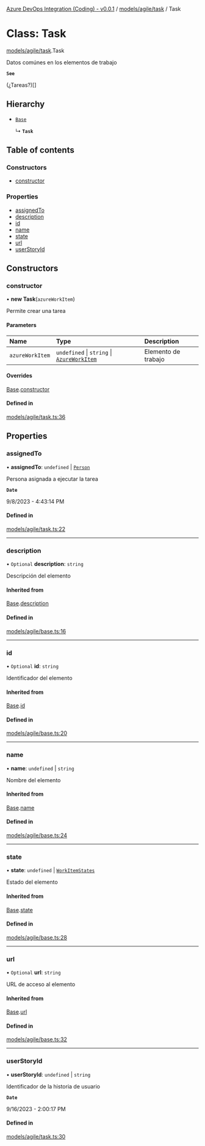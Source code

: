 [Azure DevOps Integration (Coding) - v0.0.1](../README.md) / [models/agile/task](../modules/models_agile_task.md) / Task

# Class: Task

[models/agile/task](../modules/models_agile_task.md).Task

Datos comúnes en los elementos de trabajo

**`See`**

(¿Tareas?)[]

## Hierarchy

- [`Base`](models_agile_base.Base.md)

  ↳ **`Task`**

## Table of contents

### Constructors

- [constructor](models_agile_task.Task.md#constructor)

### Properties

- [assignedTo](models_agile_task.Task.md#assignedto)
- [description](models_agile_task.Task.md#description)
- [id](models_agile_task.Task.md#id)
- [name](models_agile_task.Task.md#name)
- [state](models_agile_task.Task.md#state)
- [url](models_agile_task.Task.md#url)
- [userStoryId](models_agile_task.Task.md#userstoryid)

## Constructors

### constructor

• **new Task**(`azureWorkItem`)

Permite crear una tarea

#### Parameters

| Name | Type | Description |
| :------ | :------ | :------ |
| `azureWorkItem` | `undefined` \| `string` \| [`AzureWorkItem`](models_azureDevOps_azureWorkItem.AzureWorkItem.md) | Elemento de trabajo |

#### Overrides

[Base](models_agile_base.Base.md).[constructor](models_agile_base.Base.md#constructor)

#### Defined in

[models/agile/task.ts:36](https://github.com/jeysgar1/azure-devops-api-kms/blob/9e6388c/src/models/agile/task.ts#L36)

## Properties

### assignedTo

• **assignedTo**: `undefined` \| [`Person`](models_agile_person.Person.md)

Persona asignada a ejecutar la tarea

**`Date`**

9/8/2023 - 4:43:14 PM

#### Defined in

[models/agile/task.ts:22](https://github.com/jeysgar1/azure-devops-api-kms/blob/9e6388c/src/models/agile/task.ts#L22)

___

### description

• `Optional` **description**: `string`

Descripción del elemento

#### Inherited from

[Base](models_agile_base.Base.md).[description](models_agile_base.Base.md#description)

#### Defined in

[models/agile/base.ts:16](https://github.com/jeysgar1/azure-devops-api-kms/blob/9e6388c/src/models/agile/base.ts#L16)

___

### id

• `Optional` **id**: `string`

Identificador del elemento

#### Inherited from

[Base](models_agile_base.Base.md).[id](models_agile_base.Base.md#id)

#### Defined in

[models/agile/base.ts:20](https://github.com/jeysgar1/azure-devops-api-kms/blob/9e6388c/src/models/agile/base.ts#L20)

___

### name

• **name**: `undefined` \| `string`

Nombre del elemento

#### Inherited from

[Base](models_agile_base.Base.md).[name](models_agile_base.Base.md#name)

#### Defined in

[models/agile/base.ts:24](https://github.com/jeysgar1/azure-devops-api-kms/blob/9e6388c/src/models/agile/base.ts#L24)

___

### state

• **state**: `undefined` \| [`WorkItemStates`](../enums/categories_workItemStates.WorkItemStates.md)

Estado del elemento

#### Inherited from

[Base](models_agile_base.Base.md).[state](models_agile_base.Base.md#state)

#### Defined in

[models/agile/base.ts:28](https://github.com/jeysgar1/azure-devops-api-kms/blob/9e6388c/src/models/agile/base.ts#L28)

___

### url

• `Optional` **url**: `string`

URL de acceso al elemento

#### Inherited from

[Base](models_agile_base.Base.md).[url](models_agile_base.Base.md#url)

#### Defined in

[models/agile/base.ts:32](https://github.com/jeysgar1/azure-devops-api-kms/blob/9e6388c/src/models/agile/base.ts#L32)

___

### userStoryId

• **userStoryId**: `undefined` \| `string`

Identificador de la historia de usuario

**`Date`**

9/16/2023 - 2:00:17 PM

#### Defined in

[models/agile/task.ts:30](https://github.com/jeysgar1/azure-devops-api-kms/blob/9e6388c/src/models/agile/task.ts#L30)
